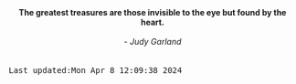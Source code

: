 
<div align="center"><b><span>The greatest treasures are those invisible to the eye but found by the heart.</span></b><br><br><i> - Judy Garland</i></div>
<br><br><kbd>Last updated:Mon Apr  8 12:09:38 2024</kbd>